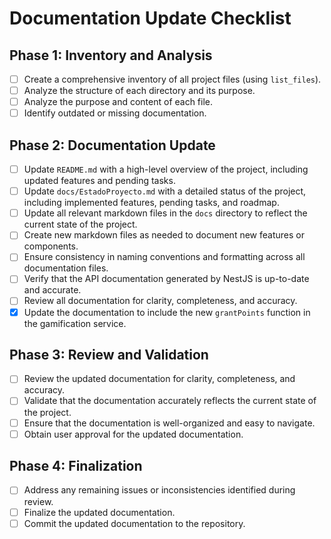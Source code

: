 # Documentation Update Checklist

## Phase 1: Inventory and Analysis

- [ ] Create a comprehensive inventory of all project files (using `list_files`).
- [ ] Analyze the structure of each directory and its purpose.
- [ ] Analyze the purpose and content of each file.
- [ ] Identify outdated or missing documentation.

## Phase 2: Documentation Update

- [ ] Update `README.md` with a high-level overview of the project, including updated features and pending tasks.
- [ ] Update `docs/EstadoProyecto.md` with a detailed status of the project, including implemented features, pending tasks, and roadmap.
- [ ] Update all relevant markdown files in the `docs` directory to reflect the current state of the project.
- [ ] Create new markdown files as needed to document new features or components.
- [ ] Ensure consistency in naming conventions and formatting across all documentation files.
- [ ] Verify that the API documentation generated by NestJS is up-to-date and accurate.
- [ ] Review all documentation for clarity, completeness, and accuracy.
- [x] Update the documentation to include the new `grantPoints` function in the gamification service.

## Phase 3: Review and Validation

- [ ] Review the updated documentation for clarity, completeness, and accuracy.
- [ ] Validate that the documentation accurately reflects the current state of the project.
- [ ] Ensure that the documentation is well-organized and easy to navigate.
- [ ] Obtain user approval for the updated documentation.

## Phase 4: Finalization

- [ ] Address any remaining issues or inconsistencies identified during review.
- [ ] Finalize the updated documentation.
- [ ] Commit the updated documentation to the repository.
